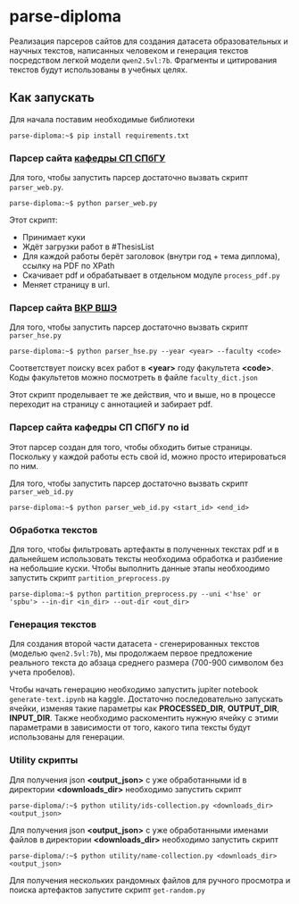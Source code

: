 # parse-diploma
Реализация парсеров сайтов для создания датасета образовательных и научных текстов, написанных человеком и генерация текстов посредством легкой модели `qwen2.5vl:7b`. Фрагменты и цитирования текстов будут использованы в учебных целях.

## Как запускать
Для начала поставим необходимые библиотеки 
```console
parse-diploma:~$ pip install requirements.txt
```
### Парсер сайта [кафедры СП СПбГУ](https://se.math.spbu.ru/)
Для того, чтобы запустить парсер достаточно вызвать скрипт `parser_web.py`.
```console
parse-diploma:~$ python parser_web.py
```
Этот скрипт:
- Принимает куки
- Ждёт загрузки работ в #ThesisList
- Для каждой работы берёт заголовок (внутри год + тема диплома), ссылку на PDF по XPath
- Скачивает pdf и обрабатывает в отдельном модуле `process_pdf.py`
- Меняет страницу в url.

### Парсер сайта [ВКР ВШЭ](https://www.hse.ru/edu/vkr/)
Для того, чтобы запустить парсер достаточно вызвать скрипт `parser_hse.py`
```console
parse-diploma:~$ python parser_hse.py --year <year> --faculty <code>
```
Соответствует поиску всех работ в **\<year\>** году факультета **\<code\>**. Коды факультетов можно посмотреть в файле `faculty_dict.json`

Этот скрипт проделывает те же действия, что и выше, но в процессе переходит на страницу с аннотацией и забирает pdf.

### Парсер сайта кафедры СП СПбГУ по id
Этот парсер создан для того, чтобы обходить битые страницы. Поскольку у каждой работы есть свой id, можно просто итерироваться по ним.

Для того, чтобы запустить парсер достаточно вызвать скрипт `parser_web_id.py`
```console
parse-diploma:~$ python parser_web_id.py <start_id> <end_id>
```
### Обработка текстов
Для того, чтобы фильтровать артефакты в полученных текстах pdf и в дальнейшем использовать тексты необходима обработка и разбиение на небольшие куски. Чтобы выполнить данные этапы необхоодимо запустить скрипт `partition_preprocess.py`
```console
parse-diploma:~$ python partition_preprocess.py --uni <'hse' or 'spbu'> --in-dir <in_dir> --out-dir <out_dir>
```
### Генерация текстов
Для создания второй части датасета - сгенерированных текстов (моделью `qwen2.5vl:7b`), мы продолжаем первое предложение реального текста до абзаца среднего размера (700-900 символом без учета пробелов). 

Чтобы начать генерацию необходимо запустить jupiter notebook `generate-text.ipynb` на kaggle. Достаточно последовательно запускать ячейки, изменяя такие параметры как **PROCESSED_DIR**, **OUTPUT_DIR**, **INPUT_DIR**. Также необходимо раскоментить нужную ячейку с этими параметрами в зависимости от того, какого типа тексты будут использованы для генерации.

### Utility скрипты

Для получения json **<output_json>** с уже обработанными id в директории **<downloads_dir>** необходимо запустить скрипт
```console
parse-diploma/:~$ python utility/ids-collection.py <downloads_dir> <output_json>
```

Для получения json **<output_json>** с уже обработанными именами файлов в директории **<downloads_dir>** необходимо запустить скрипт
```console
parse-diploma/:~$ python utility/name-collection.py <downloads_dir> <output_json>
```

Для получения нескольких рандомных файлов для ручного просмотра и поиска артефактов запустите скрипт `get-random.py`













